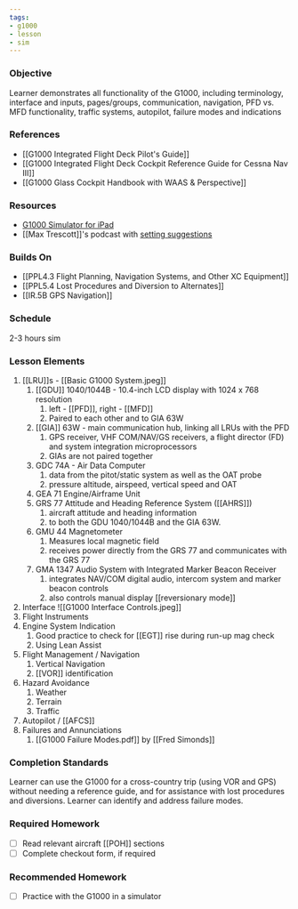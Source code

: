 ```yaml
---
tags: 
- g1000
- lesson
- sim
---
```

### Objective
Learner demonstrates all functionality of the G1000, including terminology, interface and inputs, pages/groups, communication, navigation, PFD vs. MFD functionality, traffic systems, autopilot, failure modes and indications

### References
- [[G1000 Integrated Flight Deck Pilot's Guide]]
- [[G1000 Integrated Flight Deck Cockpit Reference Guide for Cessna Nav III]]
- [[G1000 Glass Cockpit Handbook with WAAS & Perspective]]

### Resources
- [G1000 Simulator for iPad](https://www.simionic.net/wordpress/g1000-apps/)
- [[Max Trescott]]'s podcast with [setting suggestions](https://aviationnewstalk.com/podcast/382-best-garmin-g1000-g3000-g5000-cirrus-perspective-settings-to-fly-safer-and-smarter/)

### Builds On
- [[PPL4.3 Flight Planning, Navigation Systems, and Other XC Equipment]]
- [[PPL5.4 Lost Procedures and Diversion to Alternates]]
- [[IR.5B GPS Navigation]]

### Schedule
2-3 hours sim

### Lesson Elements
1. [[LRU]]s - [[Basic G1000 System.jpeg]]
	1. [[GDU]] 1040/1044B - 10.4-inch LCD display with 1024 x 768 resolution
		1. left - [[PFD]], right - [[MFD]]
		2. Paired to each other and to GIA 63W
	2. [[GIA]] 63W - main communication hub, linking all LRUs with the PFD
		1. GPS receiver, VHF COM/NAV/GS receivers, a flight director (FD) and system integration microprocessors
		2. GIAs are not paired together
	3. GDC 74A - Air Data Computer
		1. data from the pitot/static system as well as the OAT probe
		2. pressure altitude, airspeed, vertical speed and OAT
	4. GEA 71 Engine/Airframe Unit
	5. GRS 77 Attitude and Heading Reference System ([[AHRS]])
		1. aircraft attitude and heading information
		2. to both the GDU 1040/1044B and the GIA 63W.
	6. GMU 44 Magnetometer
		1. Measures local magnetic field
		2. receives power directly from the GRS 77 and communicates with the GRS 77
	7. GMA 1347 Audio System with Integrated Marker Beacon Receiver
		1. integrates NAV/COM digital audio, intercom system and marker beacon controls
		2. also controls manual display [[reversionary mode]]
2. Interface ![[G1000 Interface Controls.jpeg]]
3. Flight Instruments
4. Engine System Indication
	1. Good practice to check for [[EGT]] rise during run-up mag check
	2. Using Lean Assist
5. Flight Management / Navigation
	1. Vertical Navigation
	2. [[VOR]] identification
6. Hazard Avoidance
	1. Weather
	2. Terrain
	3. Traffic
7. Autopilot / [[AFCS]]
8. Failures and Annunciations
	1. [[G1000 Failure Modes.pdf]] by [[Fred Simonds]]

### Completion Standards
Learner can use the G1000 for a cross-country trip (using VOR and GPS) without needing a reference guide, and for assistance with lost procedures and diversions. Learner can identify and address failure modes.

### Required Homework
- [ ] Read relevant aircraft [[POH]] sections
- [ ] Complete checkout form, if required

### Recommended Homework 
- [ ] Practice with the G1000 in a simulator